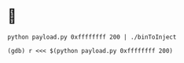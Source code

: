 # :ghost:

`python payload.py 0xffffffff 200 | ./binToInject`

`(gdb) r <<< $(python payload.py 0xffffffff 200)`